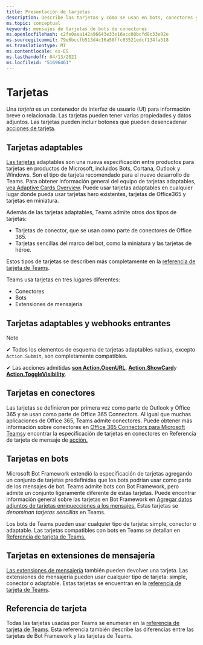 ```yaml
---
title: Presentación de tarjetas
description: Describe las tarjetas y cómo se usan en bots, conectores y extensiones de mensajería
ms.topic: conceptual
keywords: mensajes de tarjetas de bots de conectores
ms.openlocfilehash: c2fe0aea142a96643e33e16acc08bcfd8c33e92e
ms.sourcegitcommit: 79e6bccfb513d4c16a58ffc03521edcf134fa518
ms.translationtype: MT
ms.contentlocale: es-ES
ms.lasthandoff: 04/13/2021
ms.locfileid: "51696461"
---
```

# <a name="cards"></a>Tarjetas

Una *tarjeta* es un contenedor de interfaz de usuario (UI) para información breve o relacionada. Las tarjetas pueden tener varias propiedades y datos adjuntos. Las tarjetas pueden incluir botones que pueden desencadenar [acciones de tarjeta](~/task-modules-and-cards/cards/cards-actions.md).

## <a name="adaptive-cards"></a>Tarjetas adaptables

[Las tarjetas](~/task-modules-and-cards/cards/cards-reference.md#adaptive-card) adaptables son una nueva especificación entre productos para tarjetas en productos de Microsoft, incluidos Bots, Cortana, Outlook y Windows. Son el tipo de tarjeta recomendado para el nuevo desarrollo de Teams. Para obtener información general del equipo de tarjetas adaptables, [vea Adaptive Cards Overview](/adaptive-cards). Puede usar tarjetas adaptables en cualquier lugar donde pueda usar tarjetas hero existentes, tarjetas de Office365 y tarjetas en miniatura.

Además de las tarjetas adaptables, Teams admite otros dos tipos de tarjetas:

* Tarjetas de conector, que se usan como parte de conectores de Office 365.
* Tarjetas sencillas del marco del bot, como la miniatura y las tarjetas de héroe.

Estos tipos de tarjetas se describen más completamente en la [referencia de tarjeta de Teams](~/task-modules-and-cards/cards/cards-reference.md).

Teams usa tarjetas en tres lugares diferentes:

* Conectores
* Bots
* Extensiones de mensajería

## <a name="adaptive-cards-and-incoming-webhooks"></a>Tarjetas adaptables y webhooks entrantes

> [!NOTE]
>
> ✔ Todos los elementos de esquema de tarjetas adaptables nativas, excepto `Action.Submit`, son completamente compatibles.
>
> ✔ Las acciones admitidas [**son Action.OpenURL**](https://adaptivecards.io/explorer/Action.OpenUrl.html), [**Action.ShowCard**](https://adaptivecards.io/explorer/Action.ShowCard.html)y [**Action.ToggleVisibility**](https://adaptivecards.io/explorer/Action.ToggleVisibility.html).

## <a name="cards-in-connectors"></a>Tarjetas en conectores

Las tarjetas se definieron por primera vez como parte de Outlook y Office 365 y se usan como parte de Office 365 Connectors. Al igual que muchas aplicaciones de Office 365, Teams admite conectores. Puede obtener más información sobre conectores en [Office 365 Connectors para Microsoft Teams](~/webhooks-and-connectors/what-are-webhooks-and-connectors.md)y encontrar la especificación de tarjetas en conectores en Referencia de tarjeta de mensaje de [acción.](/outlook/actionable-messages/card-reference)

## <a name="cards-in-bots"></a>Tarjetas en bots

Microsoft Bot Framework extendió la especificación de tarjetas agregando un conjunto de tarjetas predefinidas que los bots podrían usar como parte de los mensajes de bot. Teams admite bots con Bot Framework, pero admite un conjunto ligeramente diferente de estas tarjetas. Puede encontrar información general sobre las tarjetas en Bot Framework en [Agregar datos adjuntos de tarjetas enriquecciones a los mensajes.](/bot-framework/nodejs/bot-builder-nodejs-send-rich-cards) Estas tarjetas se *denominan tarjetas sencillas* en Teams.

Los bots de Teams pueden usar cualquier tipo de tarjeta: simple, conector o adaptable. Las tarjetas compatibles con bots en Teams se detallan en [Referencia de tarjeta de Teams.](~/task-modules-and-cards/cards/cards-reference.md)  

## <a name="cards-in-messaging-extensions"></a>Tarjetas en extensiones de mensajería

[Las extensiones de mensajería](~/messaging-extensions/what-are-messaging-extensions.md) también pueden devolver una tarjeta. Las extensiones de mensajería pueden usar cualquier tipo de tarjeta: simple, conector o adaptable. Estas tarjetas se encuentran en la [referencia de tarjeta de Teams](~/task-modules-and-cards/cards/cards-reference.md).

## <a name="card-reference"></a>Referencia de tarjeta

Todas las tarjetas usadas por Teams se enumeran en la [referencia de tarjeta de Teams](~/task-modules-and-cards/cards/cards-reference.md). Esta referencia también describe las diferencias entre las tarjetas de Bot Framework y las tarjetas de Teams.
